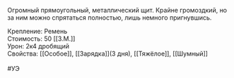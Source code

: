Огромный прямоугольный, металлический щит. Крайне громоздкий, но за ним можно спрятаться полностью, лишь немного пригнувшись.

Крепление: Ремень<br>
Стоимость: 50 [[З.М.]]<br>
Урон: 2к4 дробящий<br>
Свойства: [[Особое]], [[Зарядка]](3 дня), [[Тяжёлое]], [[Шумный]]<br>
<br>
#УЭ 